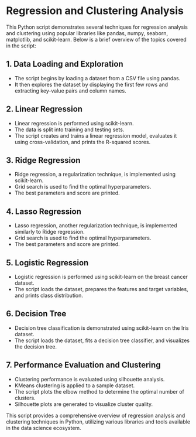 # Regression and Clustering Analysis

This Python script demonstrates several techniques for regression analysis and clustering using popular libraries like pandas, numpy, seaborn, matplotlib, and scikit-learn. Below is a brief overview of the topics covered in the script:

## 1. Data Loading and Exploration
- The script begins by loading a dataset from a CSV file using pandas.
- It then explores the dataset by displaying the first few rows and extracting key-value pairs and column names.

## 2. Linear Regression
- Linear regression is performed using scikit-learn.
- The data is split into training and testing sets.
- The script creates and trains a linear regression model, evaluates it using cross-validation, and prints the R-squared scores.

## 3. Ridge Regression
- Ridge regression, a regularization technique, is implemented using scikit-learn.
- Grid search is used to find the optimal hyperparameters.
- The best parameters and score are printed.

## 4. Lasso Regression
- Lasso regression, another regularization technique, is implemented similarly to Ridge regression.
- Grid search is used to find the optimal hyperparameters.
- The best parameters and score are printed.

## 5. Logistic Regression
- Logistic regression is performed using scikit-learn on the breast cancer dataset.
- The script loads the dataset, prepares the features and target variables, and prints class distribution.

## 6. Decision Tree
- Decision tree classification is demonstrated using scikit-learn on the Iris dataset.
- The script loads the dataset, fits a decision tree classifier, and visualizes the decision tree.

## 7. Performance Evaluation and Clustering
- Clustering performance is evaluated using silhouette analysis.
- KMeans clustering is applied to a sample dataset.
- The script plots the elbow method to determine the optimal number of clusters.
- Silhouette plots are generated to visualize cluster quality.

This script provides a comprehensive overview of regression analysis and clustering techniques in Python, utilizing various libraries and tools available in the data science ecosystem.
